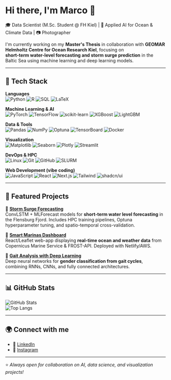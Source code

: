 # Hi there, I'm Marco 👋

🎓 Data Scientist (M.Sc. Student @ FH Kiel) | 🌊 Applied AI for Ocean & Climate Data | 📷 Photographer  

I'm currently working on my **Master's Thesis** in collaboration with **GEOMAR Helmholtz Centre for Ocean Research Kiel**, focusing on  
**short-term water-level forecasting and storm surge prediction** in the Baltic Sea using machine learning and deep learning models.  

---

## 🔧 Tech Stack

**Languages**  
![Python](https://img.shields.io/badge/Python-3776AB?style=for-the-badge&logo=python&logoColor=white)
![R](https://img.shields.io/badge/R-276DC3?style=for-the-badge&logo=r&logoColor=white)
![SQL](https://img.shields.io/badge/SQL-003B57?style=for-the-badge&logo=postgresql&logoColor=white)
![LaTeX](https://img.shields.io/badge/LaTeX-008080?style=for-the-badge&logo=latex&logoColor=white)


**Machine Learning & AI**  
![PyTorch](https://img.shields.io/badge/PyTorch-EE4C2C?style=for-the-badge&logo=pytorch&logoColor=white)
![TensorFlow](https://img.shields.io/badge/TensorFlow-FF6F00?style=for-the-badge&logo=tensorflow&logoColor=white)
![scikit-learn](https://img.shields.io/badge/scikit--learn-F7931E?style=for-the-badge&logo=scikit-learn&logoColor=white)
![XGBoost](https://img.shields.io/badge/XGBoost-004D7F?style=for-the-badge&logo=xgboost&logoColor=white)
![LightGBM](https://img.shields.io/badge/LightGBM-7BCB00?style=for-the-badge&logo=lightgbm&logoColor=white)

**Data & Tools**  
![Pandas](https://img.shields.io/badge/Pandas-150458?style=for-the-badge&logo=pandas&logoColor=white)
![NumPy](https://img.shields.io/badge/NumPy-013243?style=for-the-badge&logo=numpy&logoColor=white)
![Optuna](https://img.shields.io/badge/Optuna-4B0082?style=for-the-badge&logo=python&logoColor=white)
![TensorBoard](https://img.shields.io/badge/TensorBoard-FF8800?style=for-the-badge&logo=tensorflow&logoColor=white)
![Docker](https://img.shields.io/badge/Docker-2496ED?style=for-the-badge&logo=docker&logoColor=white)

**Visualization**  
![Matplotlib](https://img.shields.io/badge/Matplotlib-003B57?style=for-the-badge&logo=python&logoColor=white)
![Seaborn](https://img.shields.io/badge/Seaborn-9A9A9A?style=for-the-badge&logo=python&logoColor=white)
![Plotly](https://img.shields.io/badge/Plotly-3F4F75?style=for-the-badge&logo=plotly&logoColor=white)
![Streamlit](https://img.shields.io/badge/Streamlit-FF4B4B?style=for-the-badge&logo=streamlit&logoColor=white)

**DevOps & HPC**  
![Linux](https://img.shields.io/badge/Linux-FCC624?style=for-the-badge&logo=linux&logoColor=black)
![Git](https://img.shields.io/badge/Git-F05032?style=for-the-badge&logo=git&logoColor=white)
![GitHub](https://img.shields.io/badge/GitHub-181717?style=for-the-badge&logo=github&logoColor=white)
![SLURM](https://img.shields.io/badge/SLURM-0066CC?style=for-the-badge&logo=linux&logoColor=white)

**Web Development (vibe coding)**  
![JavaScript](https://img.shields.io/badge/JavaScript-F7E01D?style=for-the-badge&logo=javascript&logoColor=black)
![React](https://img.shields.io/badge/React-61DAFB?style=for-the-badge&logo=react&logoColor=black)
![Next.js](https://img.shields.io/badge/Next.js-000000?style=for-the-badge&logo=next.js&logoColor=white)
![Tailwind](https://img.shields.io/badge/TailwindCSS-38B2AC?style=for-the-badge&logo=tailwind-css&logoColor=white)
![shadcn/ui](https://img.shields.io/badge/shadcn--ui-18181B?style=for-the-badge&logo=radix-ui&logoColor=white)

---

## 📌 Featured Projects
🔹 [**Storm Surge Forecasting**](https://github.com/RATFIVE/Masterarbeit_code.git)  
ConvLSTM + MLForecast models for **short-term water level forecasting** in the Flensburg Fjord. Includes HPC training pipelines, Optuna hyperparameter tuning, and spatio-temporal cross-validation.  

🔹 [**Smart Marinas Dashboard**](https://github.com/RATFIVE/SOOP-Marinas-Dashboard.git)  
React/Leaflet web-app displaying **real-time ocean and weather data** from Copernicus Marine Service & FROST-API. Deployed with Netlify/AWS.  

🔹 [**Gait Analysis with Deep Learning**](https://github.com/RATFIVE/UniversityProject-GaitGenderClassification.git)  
Deep neural networks for **gender classification from gait cycles**, combining RNNs, CNNs, and fully connected architectures.  


---

## 📊 GitHub Stats
![GitHub Stats](https://github-readme-stats.vercel.app/api?username=RATFIVE&show_icons=true&theme=tokyonight)  
![Top Langs](https://github-readme-stats.vercel.app/api/top-langs/?username=RATFIVE&layout=compact&theme=tokyonight)  

---

## 🌍 Connect with me
- 💼 [LinkedIn](www.linkedin.com/in/marco-banzhaf-3433b6197)    
- 📸 [Instagram](https://www.instagram.com/dadimdadum)  

---

⭐️ *Always open for collaboration on AI, data science, and visualization projects!*  
